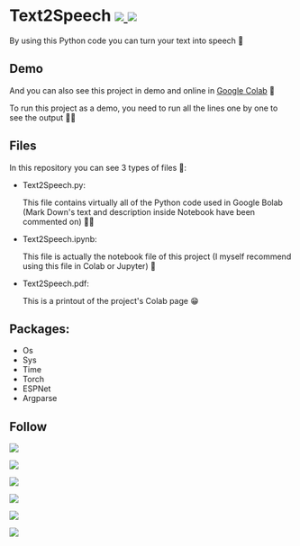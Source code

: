 <h1>
  Text2Speech 
  <a href="https://colab.research.google.com/drive/1iBJmwcK_XeHHPS4Tko2mxY5JyXob8I-D?usp=sharing">
    <img src="https://img.shields.io/badge/Colab-white?style=flat&logo=google-colab&labelColor=white">
  </a>
  <a href="https://repl.it/@hesamtavakoli06/Text2Speech">
    <img src="https://img.shields.io/badge/Repl.it-gray?style=flat&logo=repl.it&labelColor=gray">
  </a>
</h1>

By using this Python code you can turn your text into speech 🤩

## Demo

And you can also see this project in demo and online in [Google Colab](https://colab.research.google.com/drive/1iBJmwcK_XeHHPS4Tko2mxY5JyXob8I-D?usp=sharing) 🔗

To run this project as a demo, you need to run all the lines one by one to see the output 🙂🙃

## Files

In this repository you can see 3 types of files 🤔:
- Text2Speech.py:

  This file contains virtually all of the Python code used in Google Bolab (Mark Down's text and description inside Notebook have been commented on) 🙂🙃

- Text2Speech.ipynb:

  This file is actually the notebook file of this project (I myself recommend using this file in Colab or Jupyter) 🤩

- Text2Speech.pdf:

  This is a printout of the project's Colab page 😁

## Packages:

  - Os
  - Sys
  - Time
  - Torch
  - ESPNet
  - Argparse

## Follow

<p>
 <a href="https://repl.it/@hesamtavakoli06">
  <img src="https://img.shields.io/badge/Repl.it-gray?style=flat&logo=repl.it&labelColor=gray">
 </a>
</p>

<p>
 <a href="https://github.com/1nj3ct0rrr">
  <img src="https://img.shields.io/badge/GitHub-gray?style=flat&logo=github&labelColor=gray">
 </a>
</p>

<p>
 <a href="https://codepen.io/1nj3ct0r">
  <img src="https://img.shields.io/badge/CodePen-black?style=flat&logo=codepen&labelColor=black">
 </a>
</p>

<p>
 <a href="https://linkedin.com/in/1nj3ct0r">
  <img src="https://img.shields.io/badge/LinkedIn-blue?style=flat&logo=linkedin&labelColor=blue">
 </a>
</p>

<p>
 <a href="https://leetcode.com/1nj3ct0r/">
  <img src="https://img.shields.io/badge/LeetCode-white?style=flat&logo=leetcode&labelColor=white">
 </a>
</p>

<p>
 <a href="https://www.hackerrank.com/1nj3ct0r">
  <img src="https://img.shields.io/badge/HackerRank-black?style=flat&logo=hackerrank&labelColor=black">
 </a>
</p>
